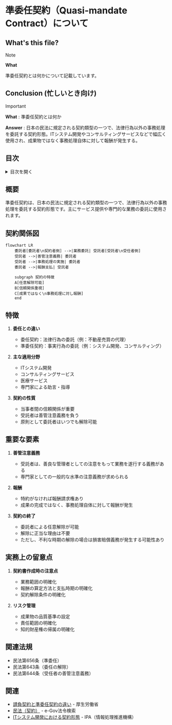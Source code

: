 # 準委任契約（Quasi-mandate Contract）について

## What's this file?
> [!NOTE]
> **What**
> 
> 準委任契約とは何かについて記載しています。

## Conclusion (忙しいとき向け)
> [!IMPORTANT]
> **What** : 準委任契約とは何か
> 
> **Answer** : 日本の民法に規定される契約類型の一つで、法律行為以外の事務処理を委託する契約形態。ITシステム開発やコンサルティングサービスなどで幅広く使用され、成果物ではなく事務処理自体に対して報酬が発生する。

## 目次

<details>
<summary>目次を開く</summary>

- [契約関係図](#契約関係図)
- [特徴](#特徴)
- [重要な要素](#重要な要素)
- [実務上の留意点](#実務上の留意点)
- [関連法規](#関連法規)
- [関連](#関連)

</details>

## 概要
準委任契約は、日本の民法に規定される契約類型の一つで、法律行為以外の事務処理を委託する契約形態です。主にサービス提供や専門的な業務の委託に使用されます。

## 契約関係図
```mermaid
flowchart LR
    委託者[委託者\n契約者側] -->|業務委託| 受託者[受託者\n受任者側]
    受託者 -->|善管注意義務| 委託者
    受託者 -->|事務処理の実施| 委託者
    委託者 -->|報酬支払| 受託者
    
    subgraph 契約の特徴
    A[任意解除可能] 
    B[信頼関係重視]
    C[成果ではなく\n事務処理に対し報酬]
    end
```

## 特徴
1. **委任との違い**
   - 委任契約：法律行為の委託（例：不動産売買の代理）
   - 準委任契約：事実行為の委託（例：システム開発、コンサルティング）

2. **主な適用分野**
   - ITシステム開発
   - コンサルティングサービス
   - 医療サービス
   - 専門家による助言・指導

3. **契約の性質**
   - 当事者間の信頼関係が重要
   - 受託者は善管注意義務を負う
   - 原則として委託者はいつでも解除可能

## 重要な要素
1. **善管注意義務**
   - 受託者は、善良な管理者としての注意をもって業務を遂行する義務がある
   - 専門家としての一般的な水準の注意義務が求められる

2. **報酬**
   - 特約がなければ報酬請求権あり
   - 成果の完成ではなく、事務処理自体に対して報酬が発生

3. **契約の終了**
   - 委託者による任意解除が可能
   - 解除に正当な理由は不要
   - ただし、不利な時期の解除の場合は損害賠償義務が発生する可能性あり

## 実務上の留意点
1. **契約書作成時の注意点**
   - 業務範囲の明確化
   - 報酬の算定方法と支払時期の明確化
   - 契約解除条件の明確化

2. **リスク管理**
   - 成果物の品質基準の設定
   - 責任範囲の明確化
   - 知的財産権の帰属の明確化

## 関連法規
- 民法第656条（準委任）
- 民法第643条（委任の解除）
- 民法第644条（受任者の善管注意義務）

## 関連
- [請負契約と準委任契約の違い](https://www.mhlw.go.jp/file/06-Seisakujouhou-11900000-Koyoukintoujidoukateikyoku/0000192559.pdf) - 厚生労働省
- [民法（契約）](https://elaws.e-gov.go.jp/document?lawid=129AC0000000089) - e-Gov法令検索
- [ITシステム開発における契約形態](https://www.ipa.go.jp/ikc/reports/20180329.html) - IPA（情報処理推進機構） 